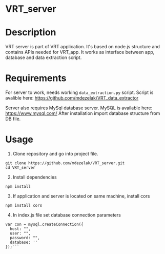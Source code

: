 # VRT_server

# Description

VRT server is part of VRT application. It's based on node.js structure and contains APIs needed for VRT_app. It works as interface between app, database and data  extraction script.


# Requirements

For server to work, needs working `data_extraction.py` script.
Script is avalible here: https://github.com/mdezelak/VRT_data_extractor

Server also requires MySql database server.
MySQL is available here: https://www.mysql.com/
After installation import database structure from DB file.

# Usage

1. Clone repository and go into project file.

```
git clone https://github.com/mdezelak/VRT_server.git
cd VRT_server
```

2. Install dependencies 

```
npm install
```

3. If application and server is located on same machine, install cors

```
npm install cors
```

4. In index.js file set database connection parameters

```
var con = mysql.createConnection({
  host: "",
  user: "",
  password: "",
  database: ''
});```

